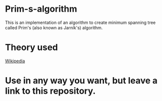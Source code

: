 # Prim-s-algorithm
This is an implementation of an algorithm to create minimum spanning tree called Prim's (also known as Jarník's) algorithm.

# Theory used
[Wikipedia](https://en.wikipedia.org/wiki/Prim%27s_algorithm)

# Use in any way you want, but leave a link to this repository.
